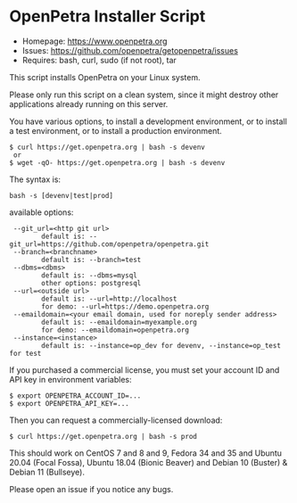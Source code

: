 OpenPetra Installer Script
==========================

* Homepage: https://www.openpetra.org
* Issues:   https://github.com/openpetra/getopenpetra/issues
* Requires: bash, curl, sudo (if not root), tar

This script installs OpenPetra on your Linux system.

Please only run this script on a clean system, since it might destroy
other applications already running on this server.

You have various options, to install a development environment, or to 
install a test environment, or to install a production environment.

	$ curl https://get.openpetra.org | bash -s devenv
	 or
	$ wget -qO- https://get.openpetra.org | bash -s devenv

The syntax is:

	bash -s [devenv|test|prod]

available options:

     --git_url=<http git url>
            default is: --git_url=https://github.com/openpetra/openpetra.git
     --branch=<branchname>
            default is: --branch=test
     --dbms=<dbms>
            default is: --dbms=mysql
            other options: postgresql
     --url=<outside url>
            default is: --url=http://localhost
            for demo: --url=https://demo.openpetra.org
     --emaildomain=<your email domain, used for noreply sender address>
            default is: --emaildomain=myexample.org
            for demo: --emaildomain=openpetra.org
     --instance=<instance>
            default is: --instance=op_dev for devenv, --instance=op_test for test

If you purchased a commercial license, you must set your account
ID and API key in environment variables:

	$ export OPENPETRA_ACCOUNT_ID=...
	$ export OPENPETRA_API_KEY=...

Then you can request a commercially-licensed download:

	$ curl https://get.openpetra.org | bash -s prod

This should work on CentOS 7 and 8 and 9, Fedora 34 and 35
and Ubuntu 20.04 (Focal Fossa), Ubuntu 18.04 (Bionic Beaver)
and Debian 10 (Buster) & Debian 11 (Bullseye).

Please open an issue if you notice any bugs.
